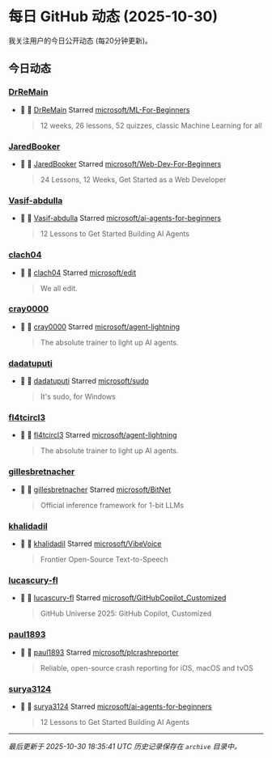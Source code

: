 # 每日 GitHub 动态 (2025-10-30)

我关注用户的今日公开动态 (每20分钟更新)。

## 今日动态

### [DrReMain](https://github.com/DrReMain)
- 🌟 👤 [DrReMain](https://github.com/DrReMain) Starred [microsoft/ML-For-Beginners](https://github.com/microsoft/ML-For-Beginners)
  > 12 weeks, 26 lessons, 52 quizzes, classic Machine Learning for all

### [JaredBooker](https://github.com/JaredBooker)
- 🌟 👤 [JaredBooker](https://github.com/JaredBooker) Starred [microsoft/Web-Dev-For-Beginners](https://github.com/microsoft/Web-Dev-For-Beginners)
  > 24 Lessons, 12 Weeks, Get Started as a Web Developer

### [Vasif-abdulla](https://github.com/Vasif-abdulla)
- 🌟 👤 [Vasif-abdulla](https://github.com/Vasif-abdulla) Starred [microsoft/ai-agents-for-beginners](https://github.com/microsoft/ai-agents-for-beginners)
  > 12 Lessons to Get Started Building AI Agents

### [clach04](https://github.com/clach04)
- 🌟 👤 [clach04](https://github.com/clach04) Starred [microsoft/edit](https://github.com/microsoft/edit)
  > We all edit.

### [cray0000](https://github.com/cray0000)
- 🌟 👤 [cray0000](https://github.com/cray0000) Starred [microsoft/agent-lightning](https://github.com/microsoft/agent-lightning)
  > The absolute trainer to light up AI agents.

### [dadatuputi](https://github.com/dadatuputi)
- 🌟 👤 [dadatuputi](https://github.com/dadatuputi) Starred [microsoft/sudo](https://github.com/microsoft/sudo)
  > It's sudo, for Windows

### [fl4tcircl3](https://github.com/fl4tcircl3)
- 🌟 👤 [fl4tcircl3](https://github.com/fl4tcircl3) Starred [microsoft/agent-lightning](https://github.com/microsoft/agent-lightning)
  > The absolute trainer to light up AI agents.

### [gillesbretnacher](https://github.com/gillesbretnacher)
- 🌟 👤 [gillesbretnacher](https://github.com/gillesbretnacher) Starred [microsoft/BitNet](https://github.com/microsoft/BitNet)
  > Official inference framework for 1-bit LLMs

### [khalidadil](https://github.com/khalidadil)
- 🌟 👤 [khalidadil](https://github.com/khalidadil) Starred [microsoft/VibeVoice](https://github.com/microsoft/VibeVoice)
  > Frontier Open-Source Text-to-Speech

### [lucascury-fl](https://github.com/lucascury-fl)
- 🌟 👤 [lucascury-fl](https://github.com/lucascury-fl) Starred [microsoft/GitHubCopilot_Customized](https://github.com/microsoft/GitHubCopilot_Customized)
  > GitHub Universe 2025: GitHub Copilot, Customized

### [paul1893](https://github.com/paul1893)
- 🌟 👤 [paul1893](https://github.com/paul1893) Starred [microsoft/plcrashreporter](https://github.com/microsoft/plcrashreporter)
  > Reliable, open-source crash reporting for iOS, macOS and tvOS

### [surya3124](https://github.com/surya3124)
- 🌟 👤 [surya3124](https://github.com/surya3124) Starred [microsoft/ai-agents-for-beginners](https://github.com/microsoft/ai-agents-for-beginners)
  > 12 Lessons to Get Started Building AI Agents


---
*最后更新于 2025-10-30 18:35:41 UTC*
*历史记录保存在 `archive` 目录中。*
